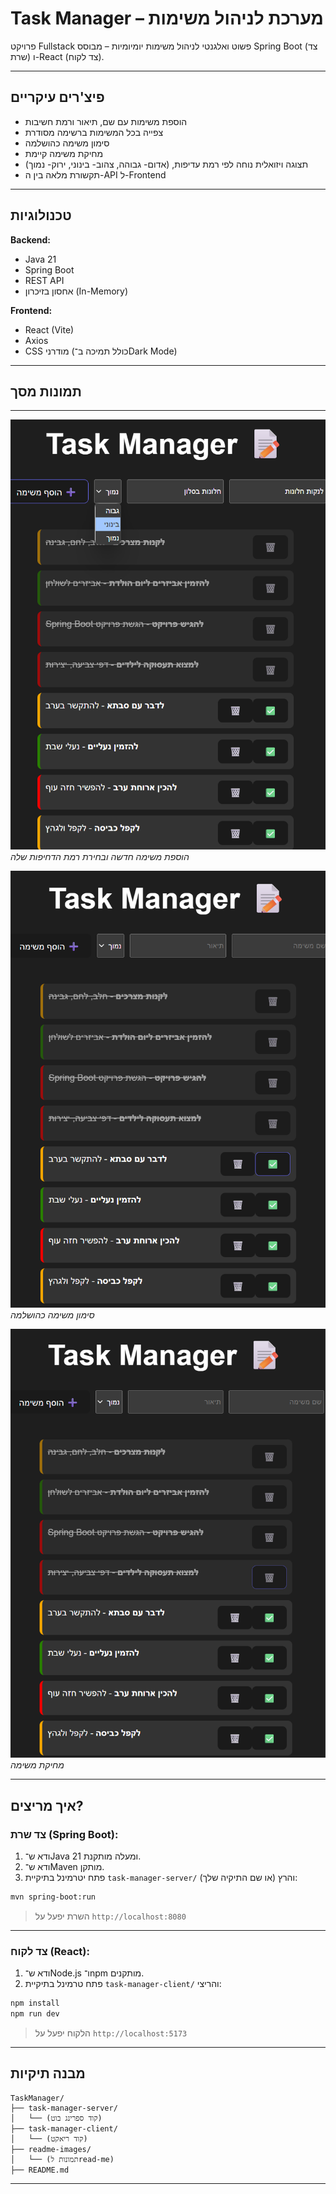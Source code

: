 #                         Task Manager – מערכת לניהול משימות

פרויקט Fullstack פשוט ואלגנטי לניהול משימות יומיומיות – מבוסס Spring Boot (צד שרת) ו-React (צד לקוח). 

---

##  פיצ'רים עיקריים

-  הוספת משימות עם שם, תיאור ורמת חשיבות
-  צפייה בכל המשימות ברשימה מסודרת
-  סימון משימה כהושלמה
-  מחיקת משימה קיימת
-  תצוגה ויזואלית נוחה לפי רמת עדיפות, (אדום- גבוהה, צהוב- בינוני, ירוק- נמוך)
-  תקשורת מלאה בין ה-API ל-Frontend

---

##  טכנולוגיות

**Backend:**
- Java 21
- Spring Boot
- REST API
- אחסון בזיכרון (In-Memory)

**Frontend:**
- React (Vite)
- Axios
- CSS מודרני (כולל תמיכה ב־Dark Mode)

---

##  תמונות מסך
---


![הוספת משימה חדשה ובחירת רמת הדחיפות שלה](readme-images/AddTask.png)  
*הוספת משימה חדשה ובחירת רמת הדחיפות שלה*

![סימון משימה כהושלמה](readme-images/Complete.png)  
*סימון משימה כהושלמה*


![מחיקת משימה](readme-images/DeleteTask.png)  
*מחיקת משימה*


---

##  איך מריצים?

###  צד שרת (Spring Boot):

1. ודא ש־Java 21 ומעלה מותקנת.
2. ודא ש־Maven מותקן.
3. פתח יטרמינל בתיקיית `task-manager-server/` (או שם התיקיה שלך) והרץ:

```bash
mvn spring-boot:run
```

> השרת יפעל על `http://localhost:8080`

---

###  צד לקוח (React):

1. ודא ש־Node.js ו־npm מותקנים.
2. פתח טרמינל בתיקיית `task-manager-client/` והריצי:

```bash
npm install
npm run dev
```

> הלקוח יפעל על `http://localhost:5173`

---


##  מבנה תיקיות 

```
TaskManager/
├── task-manager-server/
│   └── (קוד ספרינג בוט)
├── task-manager-client/
│   └── (קוד ריאקט)
├── readme-images/
│   └── (תמונות לread-me)
├── README.md
```

---
